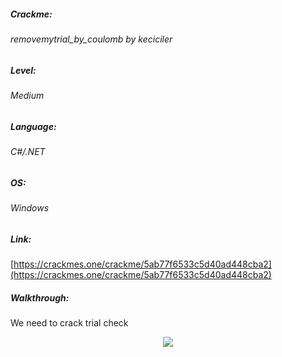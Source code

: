 ##### Crackme: 
###### removemytrial_by_coulomb by keciciler

##### Level:
###### Medium

##### Language:
###### C#/.NET

##### OS:
###### Windows

##### Link:
[https://crackmes.one/crackme/5ab77f6533c5d40ad448cba2](https://crackmes.one/crackme/5ab77f6533c5d40ad448cba2)

##### Walkthrough:
We need to crack trial check
<p align="center">
  <img src="https://github.com/ihack4falafel/OSEE/blob/master/Crackmes/dotNet/removemytrial_by_coulomb%20by%20keciciler/Binary.png">
</p>
